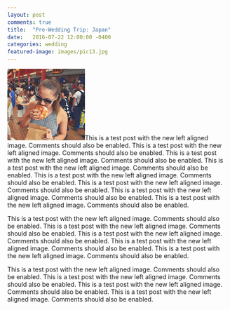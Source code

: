 ```yaml
---
layout: post
comments: true
title:  "Pre-Wedding Trip: Japan"
date:   2016-07-22 12:00:00 -0400
categories: wedding
featured-image: images/pic13.jpg
---
```

<span class="image left"><img src="images/wedding/japan-s01.png" alt="Jenna eating a japanese sweet roll" /></span>This is a test post with the new left aligned image. Comments should also be enabled. This is a test post with the new left aligned image. Comments should also be enabled. This is a test post with the new left aligned image. Comments should also be enabled. This is a test post with the new left aligned image. Comments should also be enabled. This is a test post with the new left aligned image. Comments should also be enabled. This is a test post with the new left aligned image. Comments should also be enabled. This is a test post with the new left aligned image. Comments should also be enabled. This is a test post with the new left aligned image. Comments should also be enabled.

This is a test post with the new left aligned image. Comments should also be enabled. This is a test post with the new left aligned image. Comments should also be enabled. This is a test post with the new left aligned image. Comments should also be enabled. This is a test post with the new left aligned image. Comments should also be enabled. This is a test post with the new left aligned image. Comments should also be enabled.


This is a test post with the new left aligned image. Comments should also be enabled. This is a test post with the new left aligned image. Comments should also be enabled. This is a test post with the new left aligned image. Comments should also be enabled. This is a test post with the new left aligned image. Comments should also be enabled. 
